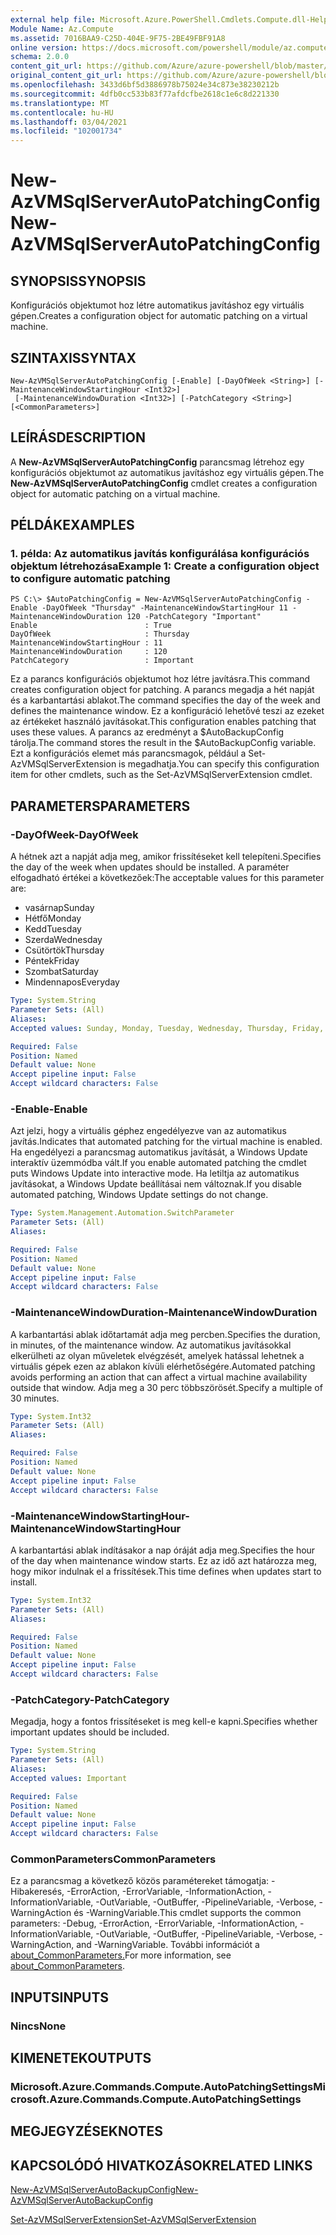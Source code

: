 ```yaml
---
external help file: Microsoft.Azure.PowerShell.Cmdlets.Compute.dll-Help.xml
Module Name: Az.Compute
ms.assetid: 7016BAA9-C25D-404E-9F75-2BE49FBF91A8
online version: https://docs.microsoft.com/powershell/module/az.compute/new-azvmsqlserverautopatchingconfig
schema: 2.0.0
content_git_url: https://github.com/Azure/azure-powershell/blob/master/src/Compute/Compute/help/New-AzVMSqlServerAutoPatchingConfig.md
original_content_git_url: https://github.com/Azure/azure-powershell/blob/master/src/Compute/Compute/help/New-AzVMSqlServerAutoPatchingConfig.md
ms.openlocfilehash: 3433d6bf5d3886978b75024e34c873e38230212b
ms.sourcegitcommit: 4dfb0cc533b83f77afdcfbe2618c1e6c8d221330
ms.translationtype: MT
ms.contentlocale: hu-HU
ms.lasthandoff: 03/04/2021
ms.locfileid: "102001734"
---
```

# <span data-ttu-id="fec3c-101">New-AzVMSqlServerAutoPatchingConfig</span><span class="sxs-lookup"><span data-stu-id="fec3c-101">New-AzVMSqlServerAutoPatchingConfig</span></span>

## <span data-ttu-id="fec3c-102">SYNOPSIS</span><span class="sxs-lookup"><span data-stu-id="fec3c-102">SYNOPSIS</span></span>
<span data-ttu-id="fec3c-103">Konfigurációs objektumot hoz létre automatikus javításhoz egy virtuális gépen.</span><span class="sxs-lookup"><span data-stu-id="fec3c-103">Creates a configuration object for automatic patching on a virtual machine.</span></span>

## <span data-ttu-id="fec3c-104">SZINTAXIS</span><span class="sxs-lookup"><span data-stu-id="fec3c-104">SYNTAX</span></span>

```
New-AzVMSqlServerAutoPatchingConfig [-Enable] [-DayOfWeek <String>] [-MaintenanceWindowStartingHour <Int32>]
 [-MaintenanceWindowDuration <Int32>] [-PatchCategory <String>] [<CommonParameters>]
```

## <span data-ttu-id="fec3c-105">LEÍRÁS</span><span class="sxs-lookup"><span data-stu-id="fec3c-105">DESCRIPTION</span></span>
<span data-ttu-id="fec3c-106">A **New-AzVMSqlServerAutoPatchingConfig** parancsmag létrehoz egy konfigurációs objektumot az automatikus javításhoz egy virtuális gépen.</span><span class="sxs-lookup"><span data-stu-id="fec3c-106">The **New-AzVMSqlServerAutoPatchingConfig** cmdlet creates a configuration object for automatic patching on a virtual machine.</span></span>

## <span data-ttu-id="fec3c-107">PÉLDÁK</span><span class="sxs-lookup"><span data-stu-id="fec3c-107">EXAMPLES</span></span>

### <span data-ttu-id="fec3c-108">1. példa: Az automatikus javítás konfigurálása konfigurációs objektum létrehozása</span><span class="sxs-lookup"><span data-stu-id="fec3c-108">Example 1: Create a configuration object to configure automatic patching</span></span>
```
PS C:\> $AutoPatchingConfig = New-AzVMSqlServerAutoPatchingConfig -Enable -DayOfWeek "Thursday" -MaintenanceWindowStartingHour 11 -MaintenanceWindowDuration 120 -PatchCategory "Important"
Enable                        : True
DayOfWeek                     : Thursday
MaintenanceWindowStartingHour : 11
MaintenanceWindowDuration     : 120
PatchCategory                 : Important
```

<span data-ttu-id="fec3c-109">Ez a parancs konfigurációs objektumot hoz létre javításra.</span><span class="sxs-lookup"><span data-stu-id="fec3c-109">This command creates configuration object for patching.</span></span>
<span data-ttu-id="fec3c-110">A parancs megadja a hét napját és a karbantartási ablakot.</span><span class="sxs-lookup"><span data-stu-id="fec3c-110">The command specifies the day of the week and defines the maintenance window.</span></span>
<span data-ttu-id="fec3c-111">Ez a konfiguráció lehetővé teszi az ezeket az értékeket használó javításokat.</span><span class="sxs-lookup"><span data-stu-id="fec3c-111">This configuration enables patching that uses these values.</span></span>
<span data-ttu-id="fec3c-112">A parancs az eredményt a $AutoBackupConfig tárolja.</span><span class="sxs-lookup"><span data-stu-id="fec3c-112">The command stores the result in the $AutoBackupConfig variable.</span></span>
<span data-ttu-id="fec3c-113">Ezt a konfigurációs elemet más parancsmagok, például a Set-AzVMSqlServerExtension is megadhatja.</span><span class="sxs-lookup"><span data-stu-id="fec3c-113">You can specify this configuration item for other cmdlets, such as the Set-AzVMSqlServerExtension cmdlet.</span></span>

## <span data-ttu-id="fec3c-114">PARAMETERS</span><span class="sxs-lookup"><span data-stu-id="fec3c-114">PARAMETERS</span></span>

### <span data-ttu-id="fec3c-115">-DayOfWeek</span><span class="sxs-lookup"><span data-stu-id="fec3c-115">-DayOfWeek</span></span>
<span data-ttu-id="fec3c-116">A hétnek azt a napját adja meg, amikor frissítéseket kell telepíteni.</span><span class="sxs-lookup"><span data-stu-id="fec3c-116">Specifies the day of the week when updates should be installed.</span></span>
<span data-ttu-id="fec3c-117">A paraméter elfogadható értékei a következőek:</span><span class="sxs-lookup"><span data-stu-id="fec3c-117">The acceptable values for this parameter are:</span></span>
- <span data-ttu-id="fec3c-118">vasárnap</span><span class="sxs-lookup"><span data-stu-id="fec3c-118">Sunday</span></span>
- <span data-ttu-id="fec3c-119">Hétfő</span><span class="sxs-lookup"><span data-stu-id="fec3c-119">Monday</span></span>
- <span data-ttu-id="fec3c-120">Kedd</span><span class="sxs-lookup"><span data-stu-id="fec3c-120">Tuesday</span></span>
- <span data-ttu-id="fec3c-121">Szerda</span><span class="sxs-lookup"><span data-stu-id="fec3c-121">Wednesday</span></span>
- <span data-ttu-id="fec3c-122">Csütörtök</span><span class="sxs-lookup"><span data-stu-id="fec3c-122">Thursday</span></span>
- <span data-ttu-id="fec3c-123">Péntek</span><span class="sxs-lookup"><span data-stu-id="fec3c-123">Friday</span></span>
- <span data-ttu-id="fec3c-124">Szombat</span><span class="sxs-lookup"><span data-stu-id="fec3c-124">Saturday</span></span>
- <span data-ttu-id="fec3c-125">Mindennapos</span><span class="sxs-lookup"><span data-stu-id="fec3c-125">Everyday</span></span>

```yaml
Type: System.String
Parameter Sets: (All)
Aliases:
Accepted values: Sunday, Monday, Tuesday, Wednesday, Thursday, Friday, Saturday, Everyday

Required: False
Position: Named
Default value: None
Accept pipeline input: False
Accept wildcard characters: False
```

### <span data-ttu-id="fec3c-126">-Enable</span><span class="sxs-lookup"><span data-stu-id="fec3c-126">-Enable</span></span>
<span data-ttu-id="fec3c-127">Azt jelzi, hogy a virtuális géphez engedélyezve van az automatikus javítás.</span><span class="sxs-lookup"><span data-stu-id="fec3c-127">Indicates that automated patching for the virtual machine is enabled.</span></span>
<span data-ttu-id="fec3c-128">Ha engedélyezi a parancsmag automatikus javítását, a Windows Update interaktív üzemmódba vált.</span><span class="sxs-lookup"><span data-stu-id="fec3c-128">If you enable automated patching the cmdlet puts Windows Update into interactive mode.</span></span>
<span data-ttu-id="fec3c-129">Ha letiltja az automatikus javításokat, a Windows Update beállításai nem változnak.</span><span class="sxs-lookup"><span data-stu-id="fec3c-129">If you disable automated patching, Windows Update settings do not change.</span></span>

```yaml
Type: System.Management.Automation.SwitchParameter
Parameter Sets: (All)
Aliases:

Required: False
Position: Named
Default value: None
Accept pipeline input: False
Accept wildcard characters: False
```

### <span data-ttu-id="fec3c-130">-MaintenanceWindowDuration</span><span class="sxs-lookup"><span data-stu-id="fec3c-130">-MaintenanceWindowDuration</span></span>
<span data-ttu-id="fec3c-131">A karbantartási ablak időtartamát adja meg percben.</span><span class="sxs-lookup"><span data-stu-id="fec3c-131">Specifies the duration, in minutes, of the maintenance window.</span></span>
<span data-ttu-id="fec3c-132">Az automatikus javításokkal elkerülheti az olyan műveletek elvégzését, amelyek hatással lehetnek a virtuális gépek ezen az ablakon kívüli elérhetőségére.</span><span class="sxs-lookup"><span data-stu-id="fec3c-132">Automated patching avoids performing an action that can affect a virtual machine availability outside that window.</span></span>
<span data-ttu-id="fec3c-133">Adja meg a 30 perc többszörösét.</span><span class="sxs-lookup"><span data-stu-id="fec3c-133">Specify a multiple of 30 minutes.</span></span>

```yaml
Type: System.Int32
Parameter Sets: (All)
Aliases:

Required: False
Position: Named
Default value: None
Accept pipeline input: False
Accept wildcard characters: False
```

### <span data-ttu-id="fec3c-134">-MaintenanceWindowStartingHour</span><span class="sxs-lookup"><span data-stu-id="fec3c-134">-MaintenanceWindowStartingHour</span></span>
<span data-ttu-id="fec3c-135">A karbantartási ablak indításakor a nap óráját adja meg.</span><span class="sxs-lookup"><span data-stu-id="fec3c-135">Specifies the hour of the day when maintenance window starts.</span></span>
<span data-ttu-id="fec3c-136">Ez az idő azt határozza meg, hogy mikor indulnak el a frissítések.</span><span class="sxs-lookup"><span data-stu-id="fec3c-136">This time defines when updates start to install.</span></span>

```yaml
Type: System.Int32
Parameter Sets: (All)
Aliases:

Required: False
Position: Named
Default value: None
Accept pipeline input: False
Accept wildcard characters: False
```

### <span data-ttu-id="fec3c-137">-PatchCategory</span><span class="sxs-lookup"><span data-stu-id="fec3c-137">-PatchCategory</span></span>
<span data-ttu-id="fec3c-138">Megadja, hogy a fontos frissítéseket is meg kell-e kapni.</span><span class="sxs-lookup"><span data-stu-id="fec3c-138">Specifies whether important updates should be included.</span></span>

```yaml
Type: System.String
Parameter Sets: (All)
Aliases:
Accepted values: Important

Required: False
Position: Named
Default value: None
Accept pipeline input: False
Accept wildcard characters: False
```

### <span data-ttu-id="fec3c-139">CommonParameters</span><span class="sxs-lookup"><span data-stu-id="fec3c-139">CommonParameters</span></span>
<span data-ttu-id="fec3c-140">Ez a parancsmag a következő közös paramétereket támogatja: -Hibakeresés, -ErrorAction, -ErrorVariable, -InformationAction, -InformationVariable, -OutVariable, -OutBuffer, -PipelineVariable, -Verbose, -WarningAction és -WarningVariable.</span><span class="sxs-lookup"><span data-stu-id="fec3c-140">This cmdlet supports the common parameters: -Debug, -ErrorAction, -ErrorVariable, -InformationAction, -InformationVariable, -OutVariable, -OutBuffer, -PipelineVariable, -Verbose, -WarningAction, and -WarningVariable.</span></span> <span data-ttu-id="fec3c-141">További információt a [about_CommonParameters.](http://go.microsoft.com/fwlink/?LinkID=113216)</span><span class="sxs-lookup"><span data-stu-id="fec3c-141">For more information, see [about_CommonParameters](http://go.microsoft.com/fwlink/?LinkID=113216).</span></span>

## <span data-ttu-id="fec3c-142">INPUTS</span><span class="sxs-lookup"><span data-stu-id="fec3c-142">INPUTS</span></span>

### <span data-ttu-id="fec3c-143">Nincs</span><span class="sxs-lookup"><span data-stu-id="fec3c-143">None</span></span>

## <span data-ttu-id="fec3c-144">KIMENETEK</span><span class="sxs-lookup"><span data-stu-id="fec3c-144">OUTPUTS</span></span>

### <span data-ttu-id="fec3c-145">Microsoft.Azure.Commands.Compute.AutoPatchingSettings</span><span class="sxs-lookup"><span data-stu-id="fec3c-145">Microsoft.Azure.Commands.Compute.AutoPatchingSettings</span></span>

## <span data-ttu-id="fec3c-146">MEGJEGYZÉSEK</span><span class="sxs-lookup"><span data-stu-id="fec3c-146">NOTES</span></span>

## <span data-ttu-id="fec3c-147">KAPCSOLÓDÓ HIVATKOZÁSOK</span><span class="sxs-lookup"><span data-stu-id="fec3c-147">RELATED LINKS</span></span>

[<span data-ttu-id="fec3c-148">New-AzVMSqlServerAutoBackupConfig</span><span class="sxs-lookup"><span data-stu-id="fec3c-148">New-AzVMSqlServerAutoBackupConfig</span></span>](./New-AzVMSqlServerAutoBackupConfig.md)

[<span data-ttu-id="fec3c-149">Set-AzVMSqlServerExtension</span><span class="sxs-lookup"><span data-stu-id="fec3c-149">Set-AzVMSqlServerExtension</span></span>](./Set-AzVMSqlServerExtension.md)


